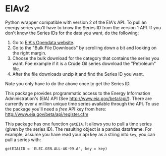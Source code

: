 # EIAv2

Python wrapper compatible with version 2 of the EIA's API.  To pull an energy series you'll have to know the Series ID from the version 1 API.  If you don't know the Series IDs for the data you want, do the following:

1.  Go to [EIA's Opendata website](https://www.eia.gov/opendata/).
2.  Go to the "Bulk File Downloads" by scrolling down a bit and looking on the right margin.
3.  Choose the bulk download for the category that contains the series you want.  Foe example if it is a Crude Oil series download the "Petroleum" file.
4.  After the file downloads unzip it and find the Series ID you want. 

Note you only have to do the above once to get the Series ID.

This package provides programmatic access to the Energy Information Administration's (EIA) API (See http://www.eia.gov/beta/api/).  There are currently over a million unique time series available through the API.  To use the package you'll need a *free* API key from here: http://www.eia.gov/beta/api/register.cfm

This package has one function `getEIA`.  It allows you to pull a time series (given by the series ID).  The resulting object is a pandas dataframe.  For example, assume you have read your api key as a string into `key`, you can pull a series with:

`getEIA(ID = 'ELEC.GEN.ALL-AK-99.A', key = key)`



